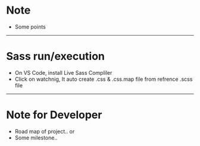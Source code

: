# Note

- Some points

---
# Sass run/execution
- On VS Code, install Live Sass Compliler
- Click on watchnig, It auto create .css & .css.map file from refrence .scss file

---
# Note for Developer


- Road map of project.. or
- Some milestone..
